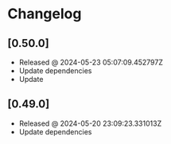 # Changelog

## [0.50.0]

- Released @ 2024-05-23 05:07:09.452797Z
- Update dependencies
- Update

## [0.49.0]

- Released @ 2024-05-20 23:09:23.331013Z
- Update dependencies

